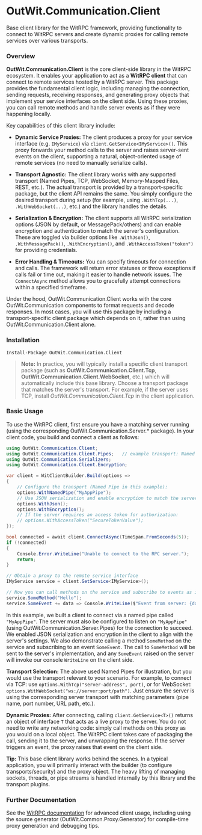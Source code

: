 
# OutWit.Communication.Client

Base client library for the WitRPC framework, providing functionality to connect to WitRPC servers and create dynamic proxies for calling remote services over various transports.

### Overview

**OutWit.Communication.Client** is the core client-side library in the WitRPC ecosystem. It enables your application to act as a **WitRPC client** that can connect to remote services hosted by a WitRPC server. This package provides the fundamental client logic, including managing the connection, sending requests, receiving responses, and generating proxy objects that implement your service interfaces on the client side. Using these proxies, you can call remote methods and handle server events as if they were happening locally.

Key capabilities of this client library include:

-   **Dynamic Service Proxies:** The client produces a proxy for your service interface (e.g. `IMyService`) via `client.GetService<IMyService>()`. This proxy forwards your method calls to the server and raises server-sent events on the client, supporting a natural, object-oriented usage of remote services (no need to manually serialize calls).
    
-   **Transport Agnostic:** The client library works with any supported transport (Named Pipes, TCP, WebSocket, Memory-Mapped Files, REST, etc.). The actual transport is provided by a transport-specific package, but the client API remains the same. You simply configure the desired transport during setup (for example, using `.WithTcp(...)`, `.WithWebSocket(...)`, etc.) and the library handles the details.
    
-   **Serialization & Encryption:** The client supports all WitRPC serialization options (JSON by default, or MessagePack/others) and can enable encryption and authentication to match the server's configuration. These are toggled via builder options like `.WithJson()`, `.WithMessagePack()`, `.WithEncryption()`, and `.WithAccessToken("token")` for providing credentials.
    
-   **Error Handling & Timeouts:** You can specify timeouts for connection and calls. The framework will return error statuses or throw exceptions if calls fail or time out, making it easier to handle network issues. The `ConnectAsync` method allows you to gracefully attempt connections within a specified timeframe.
    
Under the hood, OutWit.Communication.Client works with the core OutWit.Communication components to format requests and decode responses. In most cases, you will use this package by including a transport-specific client package which depends on it, rather than using OutWit.Communication.Client alone.

### Installation

```shell
Install-Package OutWit.Communication.Client
```

> **Note:** In practice, you will typically install a specific client transport package (such as **OutWit.Communication.Client.Tcp**, **OutWit.Communication.Client.WebSocket**, etc.) which will automatically include this base library. Choose a transport package that matches the server's transport. For example, if the server uses TCP, install *OutWit.Communication.Client.Tcp* in the client application.

### Basic Usage

To use the WitRPC client, first ensure you have a matching server running (using the corresponding OutWit.Communication.Server.\* package). In your client code, you build and connect a client as follows:

```csharp
using OutWit.Communication.Client;
using OutWit.Communication.Client.Pipes;   // example transport: Named Pipes
using OutWit.Communication.Serializers;
using OutWit.Communication.Client.Encryption;

var client = WitClientBuilder.Build(options =>
{
    // Configure the transport (Named Pipe in this example):
    options.WithNamedPipe("MyAppPipe");
    // Use JSON serialization and enable encryption to match the server:
    options.WithJson();
    options.WithEncryption();
    // If the server requires an access token for authorization:
    // options.WithAccessToken("SecureTokenValue");
});

bool connected = await client.ConnectAsync(TimeSpan.FromSeconds(5));
if (!connected)
{
    Console.Error.WriteLine("Unable to connect to the RPC server.");
    return;
}

// Obtain a proxy to the remote service interface
IMyService service = client.GetService<IMyService>();

// Now you can call methods on the service and subscribe to events as if it were local:
service.SomeMethod("Hello");              
service.SomeEvent += data => Console.WriteLine($"Event from server: {data}");
```

In this example, we built a client to connect via a named pipe called `"MyAppPipe"`. The server must also be configured to listen on `"MyAppPipe"` (using OutWit.Communication.Server.Pipes) for the connection to succeed. We enabled JSON serialization and encryption in the client to align with the server's settings. We also demonstrate calling a method `SomeMethod` on the service and subscribing to an event `SomeEvent`. The call to `SomeMethod` will be sent to the server's implementation, and any `SomeEvent` raised on the server will invoke our console `WriteLine` on the client side.

**Transport Selection:** The above used Named Pipes for illustration, but you would use the transport relevant to your scenario. For example, to connect via TCP: use `options.WithTcp("server-address", port)`, or for WebSocket: `options.WithWebSocket("ws://server:port/path")`. Just ensure the server is using the corresponding server transport with matching parameters (pipe name, port number, URL path, etc.).

**Dynamic Proxies:** After connecting, calling `client.GetService<T>()` returns an object of interface `T` that acts as a live proxy to the server. You do not need to write any networking code: simply call methods on this proxy as you would on a local object. The WitRPC client takes care of packaging the call, sending it to the server, and unwrapping the response. If the server triggers an event, the proxy raises that event on the client side.

**Tip:** This base client library works behind the scenes. In a typical application, you will primarily interact with the builder (to configure transports/security) and the proxy object. The heavy lifting of managing sockets, threads, or pipe streams is handled internally by this library and the transport plugins.

### Further Documentation

See the [WitRPC documentation](https://witrpc.io/) for advanced client usage, including using the source generator (OutWit.Common.Proxy.Generator) for compile-time proxy generation and debugging tips.